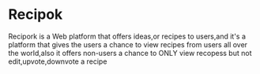<html>
    <h1> Recipok </h1>
</html>
Recipork is a Web platform that offers ideas,or recipes to users,and it's a platform that gives the users a chance to view recipes from users all over the world,also it offers non-users a chance to ONLY view recopess but not edit,upvote,downvote a recipe
